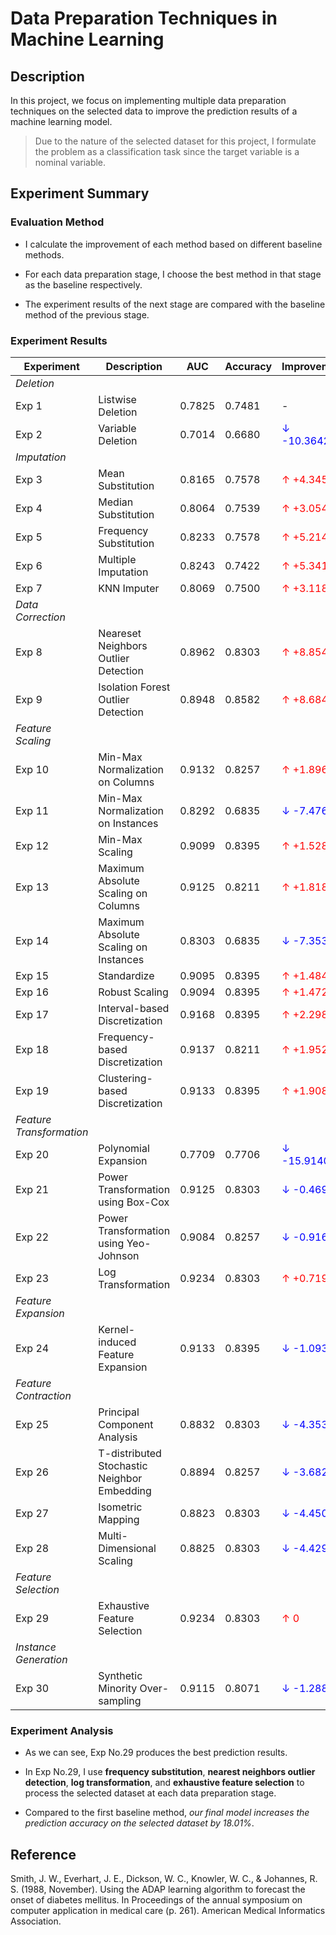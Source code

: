 # Data Preparation Techniques in Machine Learning

## Description

In this project, we focus on implementing multiple data preparation techniques on the selected data to improve the prediction results of a machine learning model.

> Due to the nature of the selected dataset for this project, I formulate the problem as a classification task since the target variable is a nominal variable.

## Experiment Summary

### Evaluation Method

- I calculate the improvement of each method based on different baseline methods.

- For each data preparation stage, I choose the best method in that stage as the baseline respectively.

- The experiment results of the next stage are compared with the baseline method of the previous stage.

### Experiment Results

| Experiment | Description | AUC | Accuracy | Improvement | Comment |
| --- | --- | --- | --- | --- | --- |
| <i>Deletion</i> ||||||
| Exp 1             | Listwise Deletion                           | 0.7825 | 0.7481 | - | Baseline 1 |
| Exp 2             | Variable Deletion                           | 0.7014 | 0.6680 | <font color='blue'>&#8595; -10.3642%</font> | - |
| <i>Imputation</i> ||||||
| Exp 3             | Mean Substitution                           | 0.8165 | 0.7578 | <font color='red'>&#8593; +4.3450%</font> | - |
| Exp 4             | Median Substitution                         | 0.8064 | 0.7539 | <font color='red'>&#8593; +3.0543%</font> | - |
| Exp 5             | Frequency Substitution                      | 0.8233 | 0.7578 | <font color='red'>&#8593; +5.2141%</font> | Baseline 2 |
| Exp 6             | Multiple Imputation                         | 0.8243 | 0.7422 | <font color='red'>&#8593; +5.3419%</font> | - |
| Exp 7             | KNN Imputer                                 | 0.8069 | 0.7500 | <font color='red'>&#8593; +3.1182%</font> | - |
| <i>Data Correction</i> ||||||
| Exp 8             | Neareset Neighbors Outlier Detection        | 0.8962 | 0.8303 | <font color='red'>&#8593; +8.8546%</font> | Baseline 3 |
| Exp 9             | Isolation Forest Outlier Detection          | 0.8948 | 0.8582 | <font color='red'>&#8593; +8.6846%</font> | - |
| <i>Feature Scaling</i> ||||||
| Exp 10            | Min-Max Normalization on Columns            | 0.9132 | 0.8257 | <font color='red'>&#8593; +1.8969%</font> | - |
| Exp 11            | Min-Max Normalization on Instances          | 0.8292 | 0.6835 | <font color='blue'>&#8595; -7.4760%</font> | - |
| Exp 12            | Min-Max Scaling                             | 0.9099 | 0.8395 | <font color='red'>&#8593; +1.5287%</font> | - |
| Exp 13            | Maximum Absolute Scaling on Columns         | 0.9125 | 0.8211 | <font color='red'>&#8593; +1.8188%</font> | - |
| Exp 14            | Maximum Absolute Scaling on Instances       | 0.8303 | 0.6835 | <font color='blue'>&#8595; -7.3533%</font> | - |
| Exp 15            | Standardize                                 | 0.9095 | 0.8395 | <font color='red'>&#8593; +1.4840%</font> | - |
| Exp 16            | Robust Scaling                              | 0.9094 | 0.8395 | <font color='red'>&#8593; +1.4729%</font> | - |
| Exp 17            | Interval-based Discretization               | 0.9168 | 0.8395 | <font color='red'>&#8593; +2.2986%</font> | Baseline 4 |
| Exp 18            | Frequency-based Discretization              | 0.9137 | 0.8211 | <font color='red'>&#8593; +1.9527%</font> | - |
| Exp 19            | Clustering-based Discretization             | 0.9133 | 0.8395 | <font color='red'>&#8593; +1.9081%</font> | - |
| <i>Feature Transformation</i> ||||||
| Exp 20            | Polynomial Expansion                        | 0.7709 | 0.7706 | <font color='blue'>&#8595; -15.9140%</font> | - |
| Exp 21            | Power Transformation using Box-Cox          | 0.9125 | 0.8303 | <font color='blue'>&#8595; -0.4690%</font> | - |
| Exp 22            | Power Transformation using Yeo-Johnson      | 0.9084 | 0.8257 | <font color='blue'>&#8595; -0.9162%</font> | - |
| Exp 23            | Log Transformation                          | 0.9234 | 0.8303 | <font color='red'>&#8593; +0.7199%</font> | Baseline 5 |
| <i>Feature Expansion</i> ||||||
| Exp 24            | Kernel-induced Feature Expansion            | 0.9133 | 0.8395 | <font color='blue'>&#8595; -1.0938%</font> | - |
| <i>Feature Contraction</i> ||||||
| Exp 25            | Principal Component Analysis                | 0.8832 | 0.8303 | <font color='blue'>&#8595; -4.3535%</font> | - |
| Exp 26            | T-distributed Stochastic Neighbor Embedding | 0.8894 | 0.8257 | <font color='blue'>&#8595; -3.6820%</font> | - |
| Exp 27            | Isometric Mapping                           | 0.8823 | 0.8303 | <font color='blue'>&#8595; -4.4509%</font> | - |
| Exp 28            | Multi-Dimensional Scaling                   | 0.8825 | 0.8303 | <font color='blue'>&#8595; -4.4293%</font> | - |
| <i>Feature Selection</i> ||||||
| Exp 29            | Exhaustive Feature Selection                | 0.9234 | 0.8303 | <font color='red'>&#8593; 0</font> | Best Model |
| <i>Instance Generation</i> ||||||
| Exp 30            | Synthetic Minority Over-sampling            | 0.9115 | 0.8071 | <font color='blue'>&#8595; -1.2887%</font> | - |

### Experiment Analysis

- As we can see, Exp No.29 produces the best prediction results.

- In Exp No.29, I use __frequency substitution__, __nearest neighbors outlier detection__, __log transformation__, and __exhaustive feature selection__ to process the selected dataset at each data preparation stage.

- Compared to the first baseline method, _our final model increases the prediction accuracy on the selected dataset by 18.01%_.

## Reference

Smith, J. W., Everhart, J. E., Dickson, W. C., Knowler, W. C., & Johannes, R. S. (1988, November). Using the ADAP learning algorithm to forecast the onset of diabetes mellitus. In Proceedings of the annual symposium on computer application in medical care (p. 261). American Medical Informatics Association.
